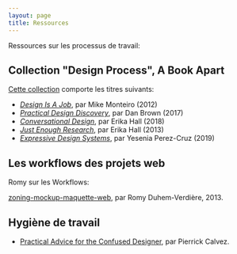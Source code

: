 ```yaml
---
layout: page
title: Ressources
---
```


Ressources sur les processus de travail:

## Collection "Design Process", A Book Apart

[Cette collection](https://abookapart.com/collections/design-process) comporte les titres suivants:

- *[Design Is A Job](https://abookapart.com/products/design-is-a-job)*, par Mike Monteiro (2012)
- *[Practical Design Discovery](https://abookapart.com/products/practical-design-discovery)*, par Dan Brown (2017)
- *[Conversational Design](https://abookapart.com/products/conversational-design)*, par Erika Hall (2018)
- *[Just Enough Research](https://abookapart.com/products/just-enough-research)*, par Erika Hall (2013)
- *[Expressive Design Systems](https://abookapart.com/products/expressive-design-systems)*, par Yesenia Perez-Cruz (2019)

## Les workflows des projets web

Romy sur les Workflows:

[zoning-mockup-maquette-web](http://romy.tetue.net/zoning-mockup-maquette-web), par Romy Duhem-Verdière, 2013.



## Hygiène de travail

- [Practical Advice for the Confused Designer](http://pierrickcalvez.com/journal/practical-advice-for-the-confused-designer), par Pierrick Calvez.
